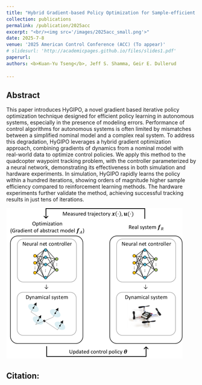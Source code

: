 ```yaml
---
title: "Hybrid Gradient-based Policy Optimization for Sample-efficient Policy Learning in Autonomous Systems"
collection: publications
permalink: /publication/2025acc
excerpt: "<br/><img src='/images/2025acc_small.png'>"
date: 2025-7-8
venue: '2025 American Control Conference (ACC) (To appear)'
# slidesurl: 'http://academicpages.github.io/files/slides1.pdf'
paperurl: 
authors: <b>Kuan-Yu Tseng</b>, Jeff S. Shamma, Geir E. Dullerud

---
```


## Abstract

This paper introduces HyGIPO, a novel gradient based iterative policy optimization technique designed for efficient policy learning in autonomous systems, especially in the presence of modeling errors. Performance of control algorithms for autonomous systems is often limited by mismatches between a simplified nominal model and a complex real system. To address this degradation, HyGIPO leverages a hybrid gradient optimization approach, combining gradients of dynamics from a nominal model with real-world data to optimize control policies. We apply this method to the quadcopter waypoint tracking problem, with the controller parameterized by a neural network, demonstrating its effectiveness in both simulation and hardware experiments. In simulation, HyGIPO rapidly learns the policy within a hundred iterations, showing orders of magnitude higher sample efficiency compared to reinforcement learning methods. The hardware experiments further validate the method, achieving successful tracking results in just tens of iterations.

![2025acc](/images/2025acc_small.png)

## Citation: 
